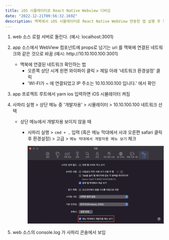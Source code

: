 ```yaml
---
title: iOS 시뮬레이터로 React Native Webview 디버깅
date: "2022-12-21T09:56:32.169Z"
description: 맥북에서 iOS 시뮬레이터로 React Native WebView 연동한 앱 실행 후 웹 소스의 console.log 보기
---
```


1. web 소스 로컬 서버로 돌린다. (예시: localhost:3001)
2. app 소스에서 WebView 컴포넌트에 props로 넘기는 uri 를 맥북에 연결된 네트워크와 같은 것으로 바꿈
   (예시: http://<hi1>10.10.100.100:3001)

   - 맥북에 연결된 네트워크 확인하는 법
     - 오른쪽 상단 시계 왼편 와이파이 클릭 > 제일 아래 '네트워크 환경설정' 클릭
     - 'WI-FI가 ~ 에 연결되었고 IP 주소는 10.10.100.100 입니다.' 에서 확인

3. app 프로젝트 루트에서 yarn ios 입력하면 iOS 시뮬레이터 켜짐
4. 사파리 실행 > 상단 메뉴 중 '개발자용' > 시뮬레이터 > 10.10.100.100 네트워크 선택

   - 상단 메뉴에서 개발자용 보이지 않을 때

     - 사파리 실행 > `cmd + ,` 입력 (혹은 메뉴 막대에서 사과 오른편 safari 클릭 후 환경설정) > 고급 > `메뉴 막대에서 개발자용 메뉴 보기` 체크

       ![사파리 환경설정 고급 메뉴](./image.jpeg)

5. web 소스의 console.log 가 사파리 콘솔에서 보임
